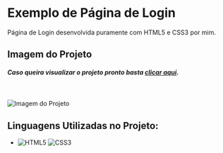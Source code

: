 # Exemplo de Página de Login

Página de Login desenvolvida puramente com HTML5 e CSS3 por mim.

## Imagem do Projeto

##### Caso queira visualizar o projeto pronto basta [clicar aqui](https://dusbeat.github.io/minimalist-login/).
<br>

![Imagem do Projeto](https://cdn.discordapp.com/attachments/1081731626150670467/1081732467687440464/download_1.png)

## Linguagens Utilizadas no Projeto:

* ![HTML5](https://img.shields.io/badge/html5-%23E34F26.svg?style=for-the-badge&logo=html5&logoColor=white) ![CSS3](https://img.shields.io/badge/css3-%231572B6.svg?style=for-the-badge&logo=css3&logoColor=white)